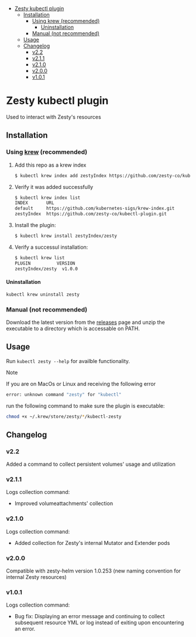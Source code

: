 - [Zesty kubectl plugin](#zesty-kubectl-plugin)
  - [Installation](#installation)
    - [Using krew (recommended)](#using-krew-recommended)
      - [Uninstallation](#uninstallation)
    - [Manual (not recommended)](#manual-not-recommended)
  - [Usage](#usage)
  - [Changelog](#changelog)
    - [v2.2](#v22)
    - [v2.1.1](#v211)
    - [v2.1.0](#v210)
    - [v2.0.0](#v200)
    - [v1.0.1](#v101)

# Zesty kubectl plugin

Used to interact with Zesty's resources

## Installation

### Using [krew](https://krew.sigs.k8s.io/) (recommended)

1. Add this repo as a krew index
   
   ```bash
   $ kubectl krew index add zestyIndex https://github.com/zesty-co/kubectl-plugin.git
   ```

2. Verify it was added successfully

   ```bash
   $ kubectl krew index list
   INDEX       URL
   default     https://github.com/kubernetes-sigs/krew-index.git
   zestyIndex  https://github.com/zesty-co/kubectl-plugin.git
   ```

3. Install the plugin:
   
   ```bash
   $ kubectl krew install zestyIndex/zesty
   ```

4. Verify a successul installation:

   ```bash
   $ kubectl krew list
   PLUGIN          VERSION
   zestyIndex/zesty  v1.0.0
   ```

#### Uninstallation

```bash
kubectl krew uninstall zesty
```

### Manual (not recommended)

Download the latest version from the [releases](https://github.com/zesty-co/kubectl-plugin/releases) page and unzip the executable to a directory which is accessable on PATH.

## Usage

Run `kubectl zesty --help` for availble functionality.

> [!NOTE]
> If you are on MacOs or Linux and receiving the following error
> ```bash
> error: unknown command "zesty" for "kubectl"
> ```
> run the following command to make sure the plugin is executable:
> ```bash
> chmod +x ~/.krew/store/zesty/*/kubectl-zesty
> ```

## Changelog

### v2.2

Added a command to collect persistent volumes' usage and utilization

### v2.1.1

Logs collection command:
- Improved volumeattachments' collection

### v2.1.0

Logs collection command:
- Added collection for Zesty's internal Mutator and Extender pods

### v2.0.0

Compatible with zesty-helm version 1.0.253 (new naming convention for internal Zesty resources)

### v1.0.1

Logs collection command:
- Bug fix: Displaying an error message and continuing to collect subsequent resource YML or log instead of exiting upon encountering an error.
